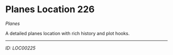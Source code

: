 # Planes Location 226

*Planes*

A detailed planes location with rich history and plot hooks.

---
*ID: LOC00225*